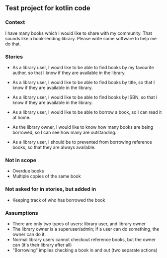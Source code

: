 ## Test project for kotlin code

### Context

I have many books which I would like to share with my community. That sounds like a book-lending library. Please write some software to help me do that.


### Stories

- As a library user, I would like to be able to find books by my favourite author, so that I know if they are available in the library.

- As a library user, I would like to be able to find books by title, so that I know if they are available in the library.

- As a library user, I would like to be able to find books by ISBN, so that I know if they are available in the library.

- As a library user, I would like to be able to borrow a book, so I can read it at home.

- As the library owner, I would like to know how many books are being borrowed, so I can see how many are outstanding.

- As a library user, I should be to prevented from borrowing reference books, so that they are always available.

### Not in scope

- Overdue books
- Multiple copies of the same book

### Not asked for in stories, but added in
- Keeping track of who has borrowed the book

### Assumptions
- There are only two types of users: library user, and library owner
- The library owner is a superuser/admin; if a user can do something, the owner can do it. 
- Normal library users cannot checkout reference books, but the owner can (it's their library after all)
- "Borrowing" implies checking a book in and out (two separate actions)
